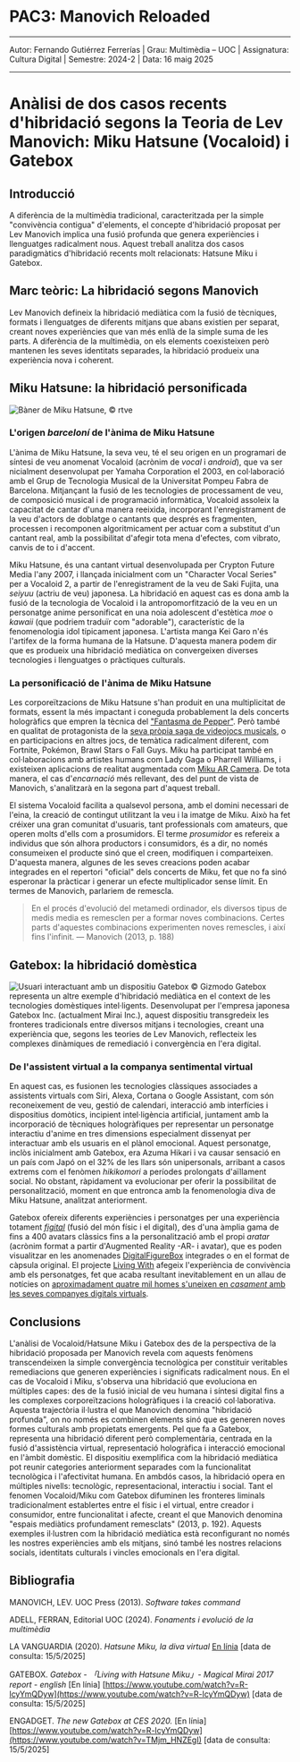 # PAC3: Manovich Reloaded
___
Autor: Fernando Gutiérrez Ferrerías | 
Grau: Multimèdia – UOC | 
Assignatura: Cultura Digital | 
Semestre: 2024-2 | 
Data: 16 maig 2025
___
# Anàlisi de dos casos recents d'hibridació segons la Teoria de Lev Manovich: Miku Hatsune (Vocaloid) i Gatebox

## Introducció

A diferència de la multimèdia tradicional, caracteritzada per la simple "convivència contigua" d'elements, el concepte d'hibridació proposat per Lev Manovich implica una fusió profunda que genera experiències i llenguatges radicalment nous. Aquest treball analitza dos casos paradigmàtics d'hibridació recents molt relacionats: Hatsune Miku i Gatebox.

## Marc teòric: La hibridació segons Manovich

Lev Manovich defineix la hibridació mediàtica com la fusió de tècniques, formats i llenguatges de diferents mitjans que abans existien per separat, creant noves experiències que van més enllà de la simple suma de les parts. A diferència de la multimèdia, on els elements coexisteixen però mantenen les seves identitats separades, la hibridació produeix una experiència nova i coherent.

## Miku Hatsune: la hibridació personificada
![Bàner de Miku Hatsune, © rtve](https://img2.rtve.es/i/?w=1600&i=1689160036357.jpg)
### L'origen *barceloní* de l'ànima de Miku Hatsune

L'ànima de Miku Hatsune, la seva veu, té el seu origen en un programari de síntesi de veu anomenat Vocaloid (acrònim de *vocal* i *android*), que va ser nicialment desenvolupat per Yamaha Corporation el 2003, en col·laboració amb el Grup de Tecnologia Musical de la Universitat Pompeu Fabra de Barcelona. Mitjançant la fusió de les tecnologies de processament de veu, de composició musical i de programació informàtica, Vocaloid assoleix la capacitat de cantar d'una manera reeixida, incorporant l'enregistrament de la veu d'actors de doblatge o cantants que després es fragmenten, processen i recomponen algoritmicament per actuar com a substitut d'un cantant real, amb la possibilitat d'afegir tota mena d'efectes, com vibrato, canvis de to i d'accent.

Miku Hatsune, és una cantant virtual desenvolupada per Crypton Future Media l'any 2007, i llançada inicialment com un "Character Vocal Series" per a Vocaloid 2, a partir de l'enregistrament de la veu de Saki Fujita, una *seiyuu* (actriu de veu) japonesa. La hibridació en aquest cas es dona amb la fusió de la tecnologia de Vocaloid i la antropomorfització de la veu en un personatge anime personificat en una noia adolescent d'estètica *moe* o *kawaii* (que podriem traduïr com "adorable"), característic de la fenomenologia idol típicament japonesa. L'artista manga Kei Garo n'és l'artifex de la forma humana de la Hatsune. D'aquesta manera podem dir que es produeix una hibridació mediàtica on convergeixen diverses tecnologies i llenguatges o pràctiques culturals.

### La personificació de l'ànima de Miku Hatsune

Les corporeïtzacions de Miku Hatsune s'han produit en una multiplicitat de formats, essent la més impactant i coneguda probablement la dels concerts hologràfics que empren la tècnica del ["Fantasma de Pepper"](https://www.youtube.com/watch?v=1pjZ98p9k3c). Però també en qualitat de protagonista de la [seva pròpia saga de videojocs musicals](https://vandal.elespanol.com/sagas/hatsune-miku), o en participacions en altres jocs, de temàtica radicalment diferent, com Fortnite, Pokémon, Brawl Stars o Fall Guys. Miku ha participat també en col·laboracions amb artistes humans com Lady Gaga o Pharrell Williams, i existeixen aplicacions de realitat augmentada com [Miku AR Camera](https://play.google.com/store/apps/details?id=com.sorasu.armiku&hl=ca_GT). De tota manera, el cas d'*encarnació* més rellevant, des del punt de vista de Manovich, s'analitzarà en la segona part d'aquest treball.

El sistema Vocaloid facilita a qualsevol persona, amb el domini necessari de l'eina, la creació de contingut utilitzant la veu i la imatge de Miku. Això ha fet créixer una gran comunitat d'usuaris, tant professionals com amateurs, que operen molts d'ells com a prosumidors.  El terme *prosumidor* es refereix a individus que són alhora productors i consumidors, és a dir, no només consumeixen el producte sinó que el creen, modifiquen i comparteixen. D'aquesta manera, algunes de les seves creacions poden acabar integrades en el repertori "oficial" dels concerts de Miku, fet que no fa sinó esperonar la pràcticar i generar un efecte multiplicador sense límit. En termes de Manovich, parlariem de remescla.
> En el procés d'evolució del metamedi ordinador, els diversos tipus de medis media es remesclen per a formar noves combinacions. Certes parts d'aquestes combinacions experimenten noves remescles, i així fins l'infinit. — Manovich (2013, p. 188)

## Gatebox: la hibridació domèstica
![Usuari interactuant amb un dispositiu Gatebox © Gizmodo](https://es.gizmodo.com/app/uploads/2018/08/ybze4tcby9axo4am1se4.jpg)
Gatebox representa un altre exemple d'hibridació mediàtica en el context de les tecnologies domèstiques intel·ligents. Desenvolupat per l'empresa japonesa Gatebox Inc. (actualment Mirai Inc.), aquest dispositiu transgredeix les fronteres tradicionals entre diversos mitjans i tecnologies, creant una experiència que, segons les teories de Lev Manovich, reflecteix les complexes dinàmiques de remediació i convergència en l'era digital.

### De l'assistent virtual a la companya sentimental virtual
En aquest cas, es fusionen les tecnologies clàssiques associades a assistents virtuals com Siri, Alexa, Cortana o Google Assistant, com són reconeixement de veu, gestió de calendari, interacció amb interfícies i dispositius domòtics, incipient intel·ligència artificial, juntament amb la incorporació de tècniques hologràfiques per representar un personatge interactiu d'anime en tres dimensions especialment dissenyat per interactuar amb els usuaris en el plànol emocional. Aquest personatge, inclòs inicialment amb Gatebox, era Azuma Hikari i va causar sensació en un país com Japó on el 32% de les llars són unipersonals, arribant a casos extrems com el fenòmen *hikikomori* a períodes prolongats d'aïllament social. No obstant, ràpidament va evolucionar per oferir la possibilitat de personalització, moment en que entronca amb la fenomenologia diva de Miku Hatsune, analitzat anteriorment. 

Gatebox ofereix diferents experiències i personatges per una experiència totament [*figital*](https://es.wikipedia.org/wiki/Phygital) (fusió del món físic i el digital), des d'una àmplia gama de fins a 400 avatars clàssics fins a la personalització amb el propi *aratar* (acrònim format a partir d'Augmented Reality -AR- i avatar), que es poden visualitzar en les anomenades [DigitalFigureBox](https://www.gatebox.ai/digitalfigurebox/en) integrades o en el format de càpsula original. El projecte [Living With](https://otakumode.com/news/59891f4fe73829a364824b3a/Gatebox-Making-a-Reality-Out-of-Living-with-Hatsune-Miku) afegeix l'experiència de convivència amb els personatges, fet que acaba resultant inevitablement en un allau de notícies on [aproximadament quatre mil homes s'uneixen en *casament* amb les seves companyes digitals virtuals](https://www.cbc.ca/documentaries/the-nature-of-things/i-love-her-and-see-her-as-a-real-woman-meet-a-man-who-married-an-artificial-intelligence-hologram-1.6253767).

## Conclusions
L'anàlisi de Vocaloid/Hatsune Miku i Gatebox des de la perspectiva de la hibridació proposada per Manovich revela com aquests fenòmens transcendeixen la simple convergència tecnològica per constituir veritables remediacions que generen experiències i significats radicalment nous.
En el cas de Vocaloid i Miku, s'observa una hibridació que evoluciona en múltiples capes: des de la fusió inicial de veu humana i síntesi digital fins a les complexes corporeïtzacions hologràfiques i la creació col·laborativa. Aquesta trajectòria il·lustra el que Manovich denomina "hibridació profunda", on no només es combinen elements sinó que es generen noves formes culturals amb propietats emergents.
Pel que fa a Gatebox, representa una hibridació diferent però complementària, centrada en la fusió d'assistència virtual, representació hologràfica i interacció emocional en l'àmbit domèstic. El dispositiu exemplifica com la hibridació mediàtica pot reunir categories anteriorment separades com la funcionalitat tecnològica i l'afectivitat humana.
En ambdós casos, la hibridació opera en múltiples nivells: tecnològic, representacional, interactiu i social. Tant el fenomen Vocaloid/Miku com Gatebox difuminen les fronteres liminals tradicionalment establertes entre el físic i el virtual, entre creador i consumidor, entre funcionalitat i afecte, creant el que Manovich denomina "espais mediàtics profundament remesclats" (2013, p. 192).
Aquests exemples il·lustren com la hibridació mediàtica està reconfigurant no només les nostres experiències amb els mitjans, sinó també les nostres relacions socials, identitats culturals i vincles emocionals en l'era digital.

## Bibliografia

MANOVICH, LEV. UOC Press (2013). *Software takes command*

ADELL, FERRAN, Editorial UOC (2024). *Fonaments i evolució de la multimèdia*

LA VANGUARDIA (2020). *Hatsune Miku, la diva virtual* [En línia](https://www.lavanguardia.com/edicion-impresa/20200126/473133281508/hatsune-miku-la-diva-virtual.html) [data de consulta: 15/5/2025]

GATEBOX. *Gatebox - 「Living with Hatsune Miku」- Magical Mirai 2017 report - english* [En línia] [https://www.youtube.com/watch?v=R-lcyYmQDyw](https://www.youtube.com/watch?v=R-lcyYmQDyw) [data de consulta: 15/5/2025]

ENGADGET. *The new Gatebox at CES 2020.* [En línia] [https://www.youtube.com/watch?v=R-lcyYmQDyw](https://www.youtube.com/watch?v=TMjm_HNZEgI) [data de consulta: 15/5/2025]
